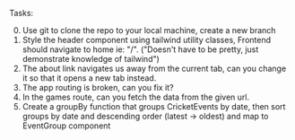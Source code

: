Tasks:

0. Use git to clone the repo to your local machine, create a new branch
1. Style the header component using tailwind utility classes, Frontend should navigate to home ie: "/". ("Doesn't have to be pretty, just demonstrate knowledge of tailwind")
2. The about link navigates us away from the current tab, can you change it so that it opens a new tab instead.
3. The app routing is broken, can you fix it?
4. In the games route, can you fetch the data from the given url.
5. Create a groupBy function that groups CricketEvents by date, then sort groups by date and descending order (latest -> oldest) and map to EventGroup component
